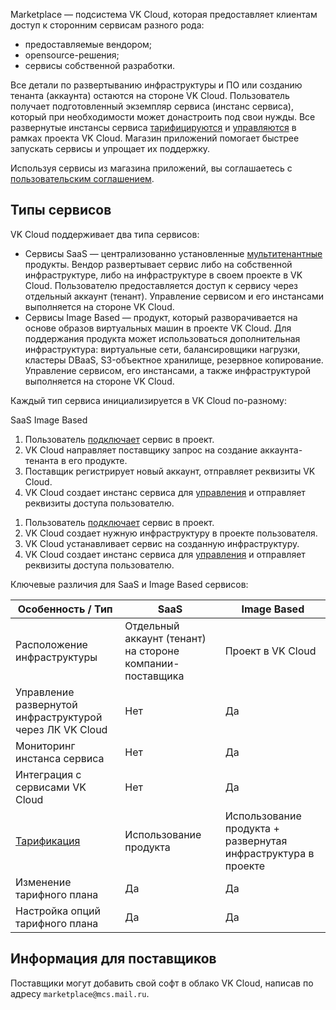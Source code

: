 Marketplace — подсистема VK Cloud, которая предоставляет клиентам доступ к сторонним сервисам разного рода:

- предоставляемые вендором;
- opensource-решения;
- сервисы собственной разработки.

Все детали по развертыванию инфраструктуры и ПО или созданию тенанта (аккаунта) остаются на стороне VK Cloud. Пользователь получает подготовленный экземпляр сервиса (инстанс сервиса), который при необходимости может донастроить под свои нужды. Все развернутые инстансы сервиса [тарифицируются](../../tariffication/) и [управляются](../../instructions/pr-instance-manage/) в рамках проекта VK Cloud. Магазин приложений помогает быстрее запускать сервисы и упрощает их поддержку.

<warn>

Используя сервисы из магазина приложений, вы соглашаетесь с [пользовательским соглашением](/ru/additionals/start/legal/marketplace).

</warn>

## Типы сервисов

VK Cloud поддерживает два типа сервисов:

- Сервисы SaaS — централизованно установленные [мультитенантные](https://habr.com/ru/companies/microsoft/articles/145027/) продукты. Вендор развертывает сервис либо на собственной инфраструктуре, либо на инфраструктуре в своем проекте в VK Cloud. Пользователю предоставляется доступ к сервису через отдельный аккаунт (тенант). Управление сервисом и его инстансами выполняется на стороне VK Cloud.
- Сервисы Image Based — продукт, который разворачивается на основе образов виртуальных машин в проекте VK Cloud. Для поддержания продукта может использоваться дополнительная инфраструктура: виртуальные сети, балансировщики нагрузки, кластеры DBaaS, S3-объектное хранилище, резервное копирование. Управление сервисом, его инстансами, а также инфраструктурой выполняется на стороне VK Cloud.

Каждый тип сервиса инициализируется в VK Cloud по-разному:

<tabs>
<tablist>
<tab>SaaS</tab>
<tab>Image Based</tab>
</tablist>
<tabpanel>

1. Пользователь [подключает](../../instructions/pr-instance-add/) сервис в проект.
1. VK Cloud направляет поставщику запрос на создание аккаунта-тенанта в его продукте.
1. Поставщик регистрирует новый аккаунт, отправляет реквизиты VK Cloud.
1. VK Cloud создает инстанс сервиса для [управления](../../instructions/pr-instance-manage/) и отправляет реквизиты доступа пользователю.

</tabpanel>
<tabpanel>

1. Пользователь [подключает](../../instructions/pr-instance-add/) сервис в проект.
1. VK Cloud создает нужную инфраструктуру в проекте пользователя.
1. VK Cloud устанавливает сервис на созданную инфраструктуру.
1. VK Cloud создает инстанс сервиса для [управления](../../instructions/pr-instance-manage/) и отправляет реквизиты доступа пользователю.

</tabpanel>
</tabs>

Ключевые различия для SaaS и Image Based сервисов:

| Особенность / Тип | SaaS | Image Based |
| ----- | --- | --- |
| Расположение инфраструктуры | Отдельный аккаунт (тенант) на стороне компании-поставщика | Проект в VK Cloud |
| Управление развернутой инфраструктурой через ЛК VK Cloud | Нет | Да |
| Мониторинг инстанса сервиса | Нет | Да |
| Интеграция с сервисами VK Cloud | Нет | Да |
| [Тарификация](../../tariffication/) | Использование продукта | Использование продукта + развернутая инфраструктура в проекте |
| Изменение тарифного плана | Да | Да |
| Настройка опций тарифного плана | Да | Да |

## Информация для поставщиков

Поставщики могут добавить свой софт в облако VK Cloud, написав по адресу `marketplace@mcs.mail.ru`.
